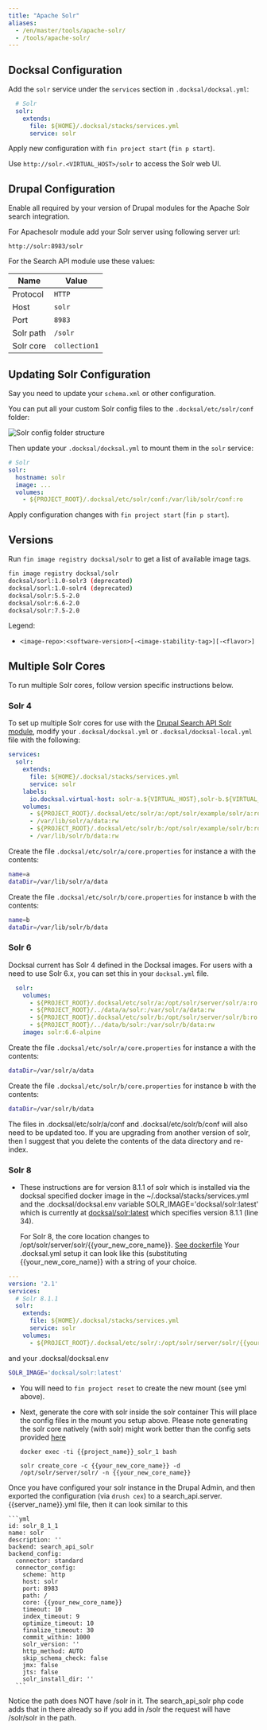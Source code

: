```yaml
---
title: "Apache Solr"
aliases:
  - /en/master/tools/apache-solr/
  - /tools/apache-solr/
---
```



## Docksal Configuration

Add the `solr` service under the `services` section in `.docksal/docksal.yml`:

```yaml
  # Solr
  solr:
    extends:
      file: ${HOME}/.docksal/stacks/services.yml
      service: solr
```

Apply new configuration with `fin project start` (`fin p start`).

Use `http://solr.<VIRTUAL_HOST>/solr` to access the Solr web UI.


## Drupal Configuration

Enable all required by your version of Drupal modules for the Apache Solr search integration.

For Apachesolr module add your Solr server using following server url:

```
http://solr:8983/solr
```

For the Search API module use these values:

| Name | Value |
|---|---|
| Protocol | `HTTP` |
| Host | `solr` |
| Port | `8983` |
| Solr path | `/solr` |
| Solr core | `collection1` |


## Updating Solr Configuration

Say you need to update your `schema.xml` or other configuration.

You can put all your custom Solr config files to the `.docksal/etc/solr/conf` folder:

![Solr config folder structure](/images/apache-solr-conf-folder.png?classes=inline)

Then update your `.docksal/docksal.yml` to mount them in the `solr` service:

```yaml
# Solr
solr:
  hostname: solr
  image: ...
  volumes:
    - ${PROJECT_ROOT}/.docksal/etc/solr/conf:/var/lib/solr/conf:ro
```

Apply configuration changes with `fin project start` (`fin p start`).


## Versions

Run `fin image registry docksal/solr` to get a list of available image tags.

```bash
fin image registry docksal/solr
docksal/sorl:1.0-solr3 (deprecated)
docksal/sorl:1.0-solr4 (deprecated)
docksal/solr:5.5-2.0
docksal/solr:6.6-2.0
docksal/solr:7.5-2.0
```

Legend:

- `<image-repo>:<software-version>[-<image-stability-tag>][-<flavor>]`


## Multiple Solr Cores

To run multiple Solr cores, follow version specific instructions below.

### Solr 4

To set up multiple Solr cores for use with the [Drupal Search API Solr module](https://www.drupal.org/project/search_api_solr),
modify your `.docksal/docksal.yml` or `.docksal/docksal-local.yml` file with the following:

```yaml
services:
  solr:
    extends:
      file: ${HOME}/.docksal/stacks/services.yml
      service: solr
    labels:
      io.docksal.virtual-host: solr-a.${VIRTUAL_HOST},solr-b.${VIRTUAL_HOST}
    volumes:
      - ${PROJECT_ROOT}/.docksal/etc/solr/a:/opt/solr/example/solr/a:ro
      - /var/lib/solr/a/data:rw
      - ${PROJECT_ROOT}/.docksal/etc/solr/b:/opt/solr/example/solr/b:ro
      - /var/lib/solr/b/data:rw
```

Create the file `.docksal/etc/solr/a/core.properties` for instance a with the contents:

```bash
name=a
dataDir=/var/lib/solr/a/data
```

Create the file `.docksal/etc/solr/b/core.properties` for instance b with the contents:

```bash
name=b
dataDir=/var/lib/solr/b/data
```

### Solr 6

Docksal current has Solr 4 defined in the Docksal images. For users with a need to use Solr 6.x, you can set this in
your `docksal.yml` file.

```yaml
  solr:
    volumes:
      - ${PROJECT_ROOT}/.docksal/etc/solr/a:/opt/solr/server/solr/a:ro
      - ${PROJECT_ROOT}/../data/a/solr:/var/solr/a/data:rw
      - ${PROJECT_ROOT}/.docksal/etc/solr/b:/opt/solr/server/solr/b:ro
      - ${PROJECT_ROOT}/../data/b/solr:/var/solr/b/data:rw
    image: solr:6.6-alpine
```
Create the file `.docksal/etc/solr/a/core.properties` for instance a with the contents:

```bash
dataDir=/var/solr/a/data
```

Create the file `.docksal/etc/solr/b/core.properties` for instance b with the contents:

```bash
dataDir=/var/solr/b/data
```

The files in .docksal/etc/solr/a/conf and .docksal/etc/solr/b/conf will also need to be updated too. If you are upgrading
from another version of solr, then I suggest that you delete the contents of the data directory and re-index.

### Solr 8

- These instructions are for version 8.1.1 of solr which is installed
  via the docksal specified docker image in the ~/.docksal/stacks/services.yml
  and the .docksal/docksal.env variable SOLR_IMAGE='docksal/solr:latest'
  which is currently at [docksal/solr:latest](https://hub.docker.com/layers/docksal/solr/latest/images/sha256-21ba69c5bd4d3c4c328669213bea7fdd4d1743e3936d3c3fde883a5c60d9f088?context=explore)
  which specifies version 8.1.1 (line 34).

  For Solr 8, the core location changes to /opt/solr/server/solr/{{your_new_core_name}}.
  [See dockerfile](https://github.com/docksal/service-solr/blob/2466d83b4579464b1b05c7f2e7d7273eb00c1ab0/Dockerfile#L31)
  Your .docksal.yml setup it can look like this (substituting {{your_new_core_name}} with a string of your
  choice.

```yml
---
version: '2.1'
services:
  # Solr 8.1.1
  solr:
    extends:
      file: ${HOME}/.docksal/stacks/services.yml
      service: solr
    volumes:
      - ${PROJECT_ROOT}/.docksal/etc/solr/:/opt/solr/server/solr/{{your_new_core_name}}/
```

and your .docksal/docksal.env

```bash
SOLR_IMAGE='docksal/solr:latest'
```

- You will need to `fin project reset` to create the new mount (see yml above).
- Next, generate the core with solr inside the solr container
  This will place the config files in the mount you setup above.
  Please note generating the solr core natively (with solr) might work better than the
  config sets provided [here](https://github.com/docksal/service-solr/tree/develop/configsets/search_api_solr_8.x-3.0/conf)

  ```
  docker exec -ti {{project_name}}_solr_1 bash

  solr create_core -c {{your_new_core_name}} -d /opt/solr/server/solr/ -n {{your_new_core_name}}
  ```

Once you have configured your solr instance in the Drupal Admin, and then
exported the configuration (via `drush cex`) to a
search_api.server.{{server_name}}.yml file, then it can look similar to this

    ```yml
    id: solr_8_1_1
    name: solr
    description: ''
    backend: search_api_solr
    backend_config:
      connector: standard
      connector_config:
        scheme: http
        host: solr
        port: 8983
        path: /
        core: {{your_new_core_name}}
        timeout: 10
        index_timeout: 9
        optimize_timeout: 10
        finalize_timeout: 30
        commit_within: 1000
        solr_version: ''
        http_method: AUTO
        skip_schema_check: false
        jmx: false
        jts: false
        solr_install_dir: ''
      ```

Notice the path does NOT have /solr in it.  The search_api_solr php code adds
that in there already so if you add in /solr the request will have /solr/solr in the path.

